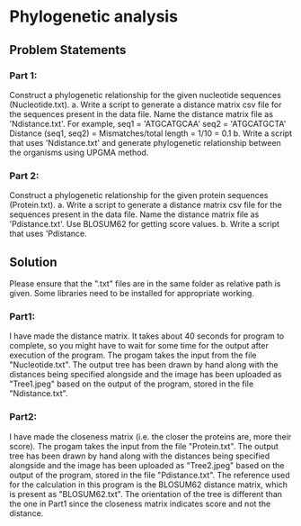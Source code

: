 # Phylogenetic analysis
## Problem Statements
### Part 1:
Construct a phylogenetic relationship for the given nucleotide sequences (Nucleotide.txt).
a. Write a script to generate a distance matrix csv file for the sequences present in the
data file. Name the distance matrix file as 'Ndistance.txt'.
For example,
seq1 = 'ATGCATGCAA'
seq2 = 'ATGCATGCTA'
Distance (seq1, seq2) = Mismatches/total length = 1/10 = 0.1
b. Write a script that uses 'Ndistance.txt' and generate phylogenetic relationship
between the organisms using UPGMA method.

### Part 2:
Construct a phylogenetic relationship for the given protein sequences (Protein.txt).
a. Write a script to generate a distance matrix csv file for the sequences present in the
data file. Name the distance matrix file as 'Pdistance.txt'. Use BLOSUM62 for getting score
values.
b. Write a script that uses 'Pdistance.

## Solution
Please ensure that the ".txt" files are in the same folder as relative path is given. Some libraries need to be installed for appropriate working.

### Part1:
I have made the distance matrix. It takes about 40 seconds for program to complete, so you might have to wait for some time for the output after execution of the program. The progam takes the input from the file "Nucleotide.txt". The output tree has been drawn by hand along with the distances being specified alongside and the image has been uploaded as "Tree1.jpeg" based on the output of the program, stored in the file "Ndistance.txt".

### Part2:
I have made the closeness matrix (i.e. the closer the proteins are, more their score). The progam takes the input from the file "Protein.txt". The output tree has been drawn by hand along with the distances being specified alongside and the image has been uploaded as "Tree2.jpeg" based on the output of the program, stored in the file "Pdistance.txt". The reference used for the calculation in this program is the BLOSUM62 distance matrix, which is present as "BLOSUM62.txt". The orientation of the tree is different than the one in Part1 since the closeness matrix indicates score and not the distance.
